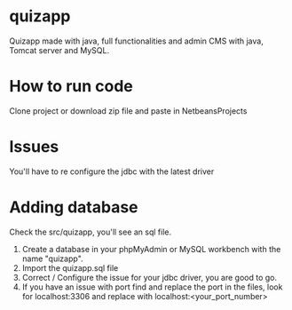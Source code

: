 # quizapp
Quizapp made with java, full functionalities and admin CMS with java, Tomcat server and MySQL.

# How to run code
Clone project or download zip file and paste in NetbeansProjects 

# Issues
You'll have to re configure the jdbc with the latest driver

# Adding database
Check the src/quizapp, you'll see an sql file. 

1. Create a database in your phpMyAdmin or MySQL workbench with the name "quizapp".
2. Import the quizapp.sql file
3. Correct / Configure the issue for your jdbc driver, you are good to go.
4. If you have an issue with port find and replace the port in the files, look for localhost:3306 and replace with localhost:<your_port_number>
